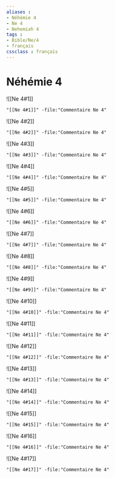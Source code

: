 ```yaml
---
aliases : 
- Néhémie 4
- Ne 4
- Nehemiah 4
tags : 
- Bible/Ne/4
- français
cssclass : français
---
```


# Néhémie 4

![[Ne 4#1]]

```query
"[[Ne 4#1]]" -file:"Commentaire Ne 4"
```

![[Ne 4#2]]

```query
"[[Ne 4#2]]" -file:"Commentaire Ne 4"
```

![[Ne 4#3]]

```query
"[[Ne 4#3]]" -file:"Commentaire Ne 4"
```

![[Ne 4#4]]

```query
"[[Ne 4#4]]" -file:"Commentaire Ne 4"
```

![[Ne 4#5]]

```query
"[[Ne 4#5]]" -file:"Commentaire Ne 4"
```

![[Ne 4#6]]

```query
"[[Ne 4#6]]" -file:"Commentaire Ne 4"
```

![[Ne 4#7]]

```query
"[[Ne 4#7]]" -file:"Commentaire Ne 4"
```

![[Ne 4#8]]

```query
"[[Ne 4#8]]" -file:"Commentaire Ne 4"
```

![[Ne 4#9]]

```query
"[[Ne 4#9]]" -file:"Commentaire Ne 4"
```

![[Ne 4#10]]

```query
"[[Ne 4#10]]" -file:"Commentaire Ne 4"
```

![[Ne 4#11]]

```query
"[[Ne 4#11]]" -file:"Commentaire Ne 4"
```

![[Ne 4#12]]

```query
"[[Ne 4#12]]" -file:"Commentaire Ne 4"
```

![[Ne 4#13]]

```query
"[[Ne 4#13]]" -file:"Commentaire Ne 4"
```

![[Ne 4#14]]

```query
"[[Ne 4#14]]" -file:"Commentaire Ne 4"
```

![[Ne 4#15]]

```query
"[[Ne 4#15]]" -file:"Commentaire Ne 4"
```

![[Ne 4#16]]

```query
"[[Ne 4#16]]" -file:"Commentaire Ne 4"
```

![[Ne 4#17]]

```query
"[[Ne 4#17]]" -file:"Commentaire Ne 4"
```

